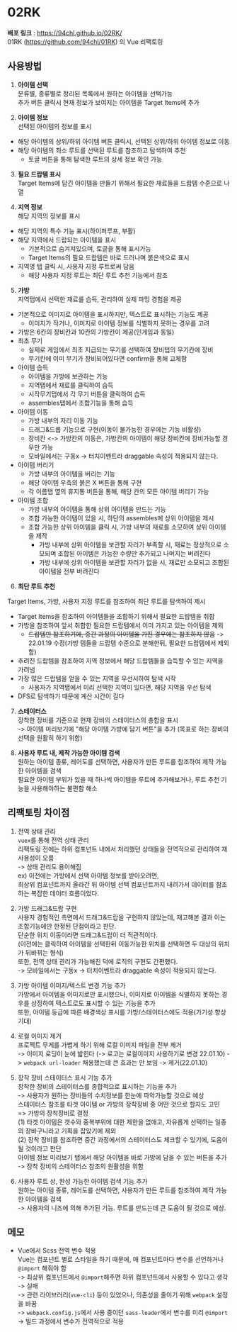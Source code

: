 # 02RK

**배포 링크** : https://94chl.github.io/02RK/  
01RK (https://github.com/94chl/01RK) 의 Vue 리팩토링

## 사용방법

1. **아이템 선택**  
   분류별, 종류별로 정리된 목록에서 원하는 아이템을 선택가능  
   추가 버튼 클릭시 현재 정보가 보여지는 아이템을 Target Items에 추가

2. **아이템 정보**  
   선택된 아이템의 정보를 표시

- 해당 아이템의 상위/하위 아이템 버튼 클릭시, 선택된 상위/하위 아이템 정보로 이동
- 해당 아이템의 최소 루트를 선택된 루트를 참조하고 탐색하여 추천
  - 토글 버튼을 통해 탐색한 루트의 상세 정보 확인 가능

3. **필요 드랍템 표시**  
   Target Items에 담긴 아이템을 만들기 위해서 필요한 재료들을 드랍템 수준으로 나열

4. **지역 정보**  
   해당 지역의 정보를 표시

- 해당 지역의 특수 기능 표시(하이퍼루프, 부활)
- 해당 지역에서 드랍되는 아이템을 표시
  - 기본적으로 숨겨져있으며, 토글을 통해 표시가능
  - Target Items의 필요 드랍템은 바로 드러나며 붉은색으로 표시
- 지역명 탭 클릭 시, 사용자 지정 루트로써 담음
  - 해당 사용자 지정 루트는 최단 루트 추천 기능에서 참조

5. **가방**  
   지역탭에서 선택한 재료를 습득, 관리하여 실제 파밍 경험을 제공

- 기본적으로 이미지로 아이템을 표시하지만, 텍스트로 표시하는 기능도 제공
  - 이미지가 작거나, 이미지로 아이템 정보를 식별하지 못하는 경우를 고려
- 가방은 6칸의 장비칸과 10칸의 가방칸이 제공(인게임과 동일)
- 최초 무기
  - 실제로 게임에서 최초 지급되는 무기를 선택하여 장비탭의 무기칸에 장비
  - 무기칸에 이미 무기가 장비되어있다면 confirm을 통해 교체함
- 아이템 습득
  - 아이템을 가방에 보관하는 기능
  - 지역탭에서 재료를 클릭하여 습득
  - 시작무기탭에서 각 무기 버튼을 클릭하여 습득
  - assembles탭에서 조합기능을 통해 습득
- 아이템 이동
  - 가방 내부의 자리 이동 기능
  - 드래그&드롭 기능으로 구현(이동이 불가능한 경우에는 기능 비활성)
  - 장비칸 <-> 가방칸의 이동은, 가방칸의 아이템이 해당 장비칸에 장비가능할 경우만 가능
  - 모바일에서는 구동x -> 터치이벤트라 draggable 속성이 적용되지 않는다.
- 아이템 버리기
  - 가방 내부의 아이템을 버리는 기능
  - 해당 아이템 우측의 붉은 X 버튼을 통해 구현
  - 각 이름탭 옆의 휴지통 버튼을 통해, 해당 칸의 모든 아이템 버리기 가능
- 아이템 조합
  - 가방 내부의 아이템을 통해 상위 아이템을 만드는 기능
  - 조합 가능한 아이템이 있을 시, 하단의 assembles에 상위 아이템을 제시
  - 조합 가능한 상위 아이템을 클릭 시, 가방 내부의 재료를 소모하여 상위 아이템을 제작
    - 가방 내부에 상위 아이템을 보관할 자리가 부족할 시, 재료는 정상적으로 소모되며 조합된 아이템은 가능한 수량만 추가되고 나머지는 버려진다
    - 가방 내부에 상위 아이템을 보관할 자리가 없을 시, 재료만 소모되고 조합된 아이템을 전부 버려진다

6. **최단 루트 추천**

Target Items, 가방, 사용자 지정 루트를 참조하여 최단 루트를 탐색하여 제시

- Target Items을 참조하여 아이템들을 조합하기 위해서 필요한 드랍템을 취합
- 가방을 참조하여 앞서 취합한 필요한 드랍템에서 이미 가지고 있는 아이템을 제외
  - ~~드랍템만 참조하기에, 중간 과정의 아이템을 가진 경우에는 참조하지 않음~~ -> 22.01.19 수정(가방 템들을 드랍템 수준으로 분해한뒤, 필요한 드랍템에서 제외함)
- 추려진 드랍템을 참조하여 지역 정보에서 해당 드랍템들을 습득할 수 있는 지역을 가려냄
- 가장 많은 드랍템을 얻을 수 있는 지역을 우선시하여 탐색 시작
  - 사용자가 지역탭에서 미리 선택한 지역이 있다면, 해당 지역을 우선 탐색
- DFS로 탐색하기 때문에 계산 시간이 길다

7. **스테이터스**  
장착한 장비를 기준으로 현재 장비의 스테이터스의 총합을 표시  
-> 아이템 미리보기에 "해당 아이템 가방에 담기 버튼"을 추가 (목표로 하는 장비의 선택을 원활히 하기 위함)  
  
8. **사용자 루트 내, 제작 가능한 아이템 검색**  
원하는 아이템 종류, 레어도를 선택하면, 사용자가 만든 루트를 참조하여 제작 가능한 아이템을 검색  
필요한 아이템 부위가 있을 때 하나씩 아이템을 루트에 추가해보거나, 루트 추천 기능을 사용해야하는 불편함 해소  
  
## 리팩토링 차이점

1. 전역 상태 관리  
   `vuex`를 통해 전역 상태 관리  
   리팩토링 전에는 하위 컴포넌트 내에서 처리했던 상태들을 전역적으로 관리하여 재사용성이 오름  
   -> 상태 관리도 용이해짐  
   ex) 이전에는 가방에서 선택 아이템 정보를 받아오려면,  
   최상위 컴포넌트까지 올라간 뒤 아이템 선택 컴포넌트까지 내려가서 데이터를 참조하는 복잡한 데이터 흐름이었다.  

2. 가방 드래그&드랍 구현  
   사용자 경험적인 측면에서 드래그&드랍을 구현하지 않았는데, 재고해본 결과 이는 조합기능에만 한정된 단점이라고 판단.  
   단순한 위치 이동이라면 드래그&드랍이 더 직관적이다.  
   (이전에는 클릭하여 아이템을 선택한뒤 이동가능한 위치를 선택하면 두 대상의 위치가 뒤바뀌는 형식)  
   또한, 전역 상태 관리가 가능해진 덕에 로직의 구현도 간편했다.  
   -> 모바일에서는 구동x -> 터치이벤트라 draggable 속성이 적용되지 않는다.  

3. 가방 아이템 이미지/텍스트 변경 기능 추가  
   가방에서 아이템을 이미지로만 표시했으나, 이미지로 아이템을 식별하지 못하는 경우를 상정하여 텍스트로도 표시할 수 있는 기능을 추가  
   또한, 아이템 등급에 따른 배경색상 표시를 가방/스테이터스에도 적용(가기성 향상 기대)  

4. 로컬 이미지 제거  
   프로젝트 무게를 가볍게 하기 위해 로컬 이미지 파일을 전부 제거  
   -> 이미지 로딩이 눈에 밟힌다  (-> 로고는 로컬이미지 사용하기로 변경 22.01.10)
   -> `webpack url-loader` 채용했는데 큰 효과는 안 보임 -> 제거(22.01.10)  
   
5. 장착 장비 스테이터스 표시 기능 추가  
   장착한 장비의 스테이터스를 종합적으로 표시하는 기능을 추가  
      -> 사용자가 원하는 장비들의 수치정보를 한눈에 파악가능할 것으로 예상  
   스테이터스 참조를 타겟 아이템 or 가방의 장착장비 중 어떤 것으로 할지도 고민  
      => 가방의 장착장비로 결정  
         (1) 타겟 아이템은 갯수와 중복부위에 대한 제한을 없애고, 자유롭게 선택하는 일종의 장바구니라고 기획을 잡았기에 제외  
         (2) 장착 장비를 참조하면 중간 과정에서의 스테이터스도 체크할 수 있기에, 도움이 될 것이라고 판단  
   아이템 정보 미리보기 탭에서 해당 아이템을 바로 가방에 담을 수 있는 버튼을 추가  
      -> 장착 장비의 스테이터스 참조의 원활성을 위함  
      
6. 사용자 루트 상, 완성 가능한 아이템 검색 기능 추가  
   원하는 아이템 종류, 레어도를 선택하면, 사용자가 만든 루트를 참조하여 제작 가능한 아이템을 검색  
      -> 사용자의 니즈에 의해 추가된 기능. 루트를 만드는데 큰 도움이 될 것으로 예상.  
  
## 메모

- Vue에서 Scss 전역 변수 적용  
  Vue는 컴포넌트 별로 스타일을 하기 때문에, 매 컴포넌트마다 변수를 선언하거나 `@import` 해줘야 함  
  -> 최상위 컴포넌트에서 `@import`해주면 하위 컴포넌트에서 사용할 수 있다고 생각  
  -> 실패  
  -> 관련 라이브러리(`vue-cli`) 등이 있었으나, 의존성을 줄이기 위해 `webpack` 설정을 바꿈  
  -> `webpack.config.js`에서 사용 중이던 `sass-loader`에서 변수를 미리 `@import`  
  -> 빌드 과정에서 변수가 전역적으로 적용
